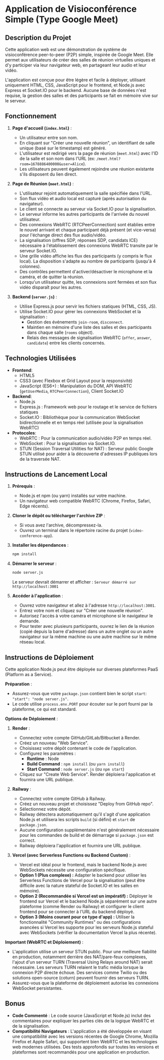 # Application de Visioconférence Simple (Type Google Meet)

## Description du Projet

Cette application web est une démonstration de système de visioconférence peer-to-peer (P2P) simple, inspirée de Google Meet. Elle permet aux utilisateurs de créer des salles de réunion virtuelles uniques et d'y participer via leur navigateur web, en partageant leur audio et leur vidéo.

L'application est conçue pour être légère et facile à déployer, utilisant uniquement HTML, CSS, JavaScript pour le frontend, et Node.js avec Express et Socket.IO pour le backend. Aucune base de données n'est requise, la gestion des salles et des participants se fait en mémoire vive sur le serveur.

## Fonctionnement

1.  **Page d'accueil (`index.html`)** :
    *   Un utilisateur entre son nom.
    *   En cliquant sur "Créer une nouvelle réunion", un identifiant de salle unique (basé sur le timestamp) est généré.
    *   L'utilisateur est redirigé vers la page de réunion (`meet.html`) avec l'ID de la salle et son nom dans l'URL (ex: `/meet.html?room=1678886400000&user=Alice`).
    *   Les utilisateurs peuvent également rejoindre une réunion existante s'ils disposent du lien direct.

2.  **Page de Réunion (`meet.html`)** :
    *   L'utilisateur rejoint automatiquement la salle spécifiée dans l'URL.
    *   Son flux vidéo et audio local est capturé (après autorisation du navigateur).
    *   Le client se connecte au serveur via Socket.IO pour la signalisation.
    *   Le serveur informe les autres participants de l'arrivée du nouvel utilisateur.
    *   Des connexions WebRTC (RTCPeerConnection) sont établies entre le nouvel arrivant et chaque participant déjà présent (et vice-versa) pour l'échange direct des flux audio/vidéo.
    *   La signalisation (offres SDP, réponses SDP, candidats ICE) nécessaire à l'établissement des connexions WebRTC transite par le serveur Socket.IO.
    *   Une grille vidéo affiche les flux des participants (y compris le flux local). La disposition s'adapte au nombre de participants (jusqu'à 4 colonnes).
    *   Des contrôles permettent d'activer/désactiver le microphone et la caméra, et de quitter la réunion.
    *   Lorsqu'un utilisateur quitte, les connexions sont fermées et son flux vidéo disparaît pour les autres.

3.  **Backend (`server.js`)** :
    *   Utilise Express.js pour servir les fichiers statiques (HTML, CSS, JS).
    *   Utilise Socket.IO pour gérer les connexions WebSocket et la signalisation :
        *   Gestion des événements `join-room`, `disconnect`.
        *   Maintien en mémoire d'une liste des salles et des participants dans chaque salle (`rooms` object).
        *   Relais des messages de signalisation WebRTC (`offer`, `answer`, `candidate`) entre les clients concernés.

## Technologies Utilisées

*   **Frontend**:
    *   HTML5
    *   CSS3 (avec Flexbox et Grid Layout pour la responsivité)
    *   JavaScript (ES6+) : Manipulation du DOM, API WebRTC (`getUserMedia`, `RTCPeerConnection`), Client Socket.IO
*   **Backend**:
    *   Node.js
    *   Express.js : Framework web pour le routage et le service de fichiers statiques
    *   Socket.IO : Bibliothèque pour la communication WebSocket bidirectionnelle et en temps réel (utilisée pour la signalisation WebRTC)
*   **Protocoles**:
    *   WebRTC : Pour la communication audio/vidéo P2P en temps réel.
    *   WebSocket : Pour la signalisation via Socket.IO.
    *   STUN (Session Traversal Utilities for NAT) : Serveur public Google STUN utilisé pour aider à la découverte d'adresses IP publiques lors de la traversée NAT.

## Instructions de Lancement Local

1.  **Prérequis** :
    *   Node.js et npm (ou yarn) installés sur votre machine.
    *   Un navigateur web compatible WebRTC (Chrome, Firefox, Safari, Edge récents).

2.  **Cloner le dépôt ou télécharger l'archive ZIP** :
    *   Si vous avez l'archive, décompressez-la.
    *   Ouvrez un terminal dans le répertoire racine du projet (`video-conference-app`).

3.  **Installer les dépendances** :
    ```bash
    npm install
    ```

4.  **Démarrer le serveur** :
    ```bash
    node server.js
    ```
    Le serveur devrait démarrer et afficher : `Serveur démarré sur http://localhost:3001`

5.  **Accéder à l'application** :
    *   Ouvrez votre navigateur et allez à l'adresse `http://localhost:3001`.
    *   Entrez votre nom et cliquez sur "Créer une nouvelle réunion".
    *   Autorisez l'accès à votre caméra et microphone si le navigateur le demande.
    *   Pour tester avec plusieurs participants, ouvrez le lien de la réunion (copié depuis la barre d'adresse) dans un autre onglet ou un autre navigateur sur la même machine ou une autre machine sur le même réseau local.

## Instructions de Déploiement

Cette application Node.js peut être déployée sur diverses plateformes PaaS (Platform as a Service).

**Préparation** :
*   Assurez-vous que votre `package.json` contient bien le script `start`: `"start": "node server.js"`.
*   Le code utilise `process.env.PORT` pour écouter sur le port fourni par la plateforme, ce qui est standard.

**Options de Déploiement** :

1.  **Render** :
    *   Connectez votre compte GitHub/GitLab/Bitbucket à Render.
    *   Créez un nouveau "Web Service".
    *   Choisissez votre dépôt contenant le code de l'application.
    *   Configurez les paramètres :
        *   **Runtime** : Node
        *   **Build Command** : `npm install` (ou `yarn install`)
        *   **Start Command** : `node server.js` (ou `npm start`)
    *   Cliquez sur "Create Web Service". Render déploiera l'application et fournira une URL publique.

2.  **Railway** :
    *   Connectez votre compte GitHub à Railway.
    *   Créez un nouveau projet et choisissez "Deploy from GitHub repo".
    *   Sélectionnez votre dépôt.
    *   Railway détectera automatiquement qu'il s'agit d'une application Node.js et utilisera les scripts `build` (si défini) et `start` de `package.json`.
    *   Aucune configuration supplémentaire n'est généralement nécessaire pour les commandes de build et de démarrage si `package.json` est correct.
    *   Railway déploiera l'application et fournira une URL publique.

3.  **Vercel (avec Serverless Functions ou Backend Custom)** :
    *   Vercel est idéal pour le frontend, mais le backend Node.js avec WebSockets nécessite une configuration spécifique.
    *   **Option 1 (Plus complexe) :** Adapter le backend pour utiliser les Serverless Functions de Vercel pour la signalisation (peut être difficile avec la nature stateful de Socket.IO et les salles en mémoire).
    *   **Option 2 (Recommandée si Vercel est un impératif) :** Déployer le frontend sur Vercel et le backend Node.js séparément sur une autre plateforme (comme Render ou Railway) et configurer le client frontend pour se connecter à l'URL du backend déployé.
    *   **Option 3 (Moins courant pour ce type d'app) :** Utiliser la fonctionnalité "Community Runtimes" ou des configurations avancées si Vercel les supporte pour les serveurs Node.js stateful avec WebSockets (vérifier la documentation Vercel la plus récente).

**Important (WebRTC et Déploiement)** :
*   L'application utilise un serveur STUN public. Pour une meilleure fiabilité en production, notamment derrière des NAT/pare-feux complexes, l'ajout d'un serveur TURN (Traversal Using Relays around NAT) serait nécessaire. Les serveurs TURN relaient le trafic média lorsque la connexion P2P directe échoue. Des services comme Twilio ou des solutions open-source (coturn) peuvent fournir des serveurs TURN.
*   Assurez-vous que la plateforme de déploiement autorise les connexions WebSocket persistantes.

## Bonus

*   **Code Commenté** : Le code source (JavaScript et Node.js) inclut des commentaires pour expliquer les parties clés de la logique WebRTC et de la signalisation.
*   **Compatibilité Navigateurs** : L'application a été développée en visant une compatibilité avec les versions récentes de Google Chrome, Mozilla Firefox et Apple Safari, qui supportent bien WebRTC et les technologies web modernes utilisées. Des tests approfondis sur toutes les versions et plateformes sont recommandés pour une application en production.


